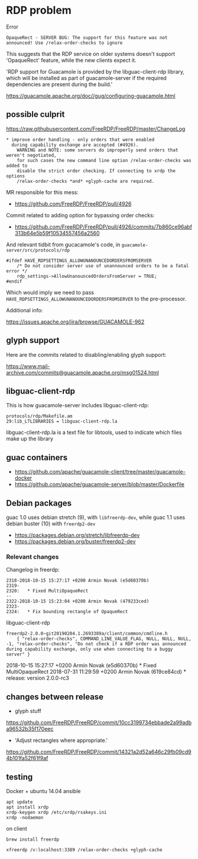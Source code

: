# RDP problem

Error 
```
OpaqueRect - SERVER BUG: The support for this feature was not announced! Use /relax-order-checks to ignore
```

This suggests that the RDP service on older systems doesn't support 'OpaqueRect' feature, while the new clients expect it.


'RDP support for Guacamole is provided by the libguac-client-rdp library, which will be installed as part of guacamole-server if the required dependencies are present during the build.'

https://guacamole.apache.org/doc//gug/configuring-guacamole.html

## possible culprit

https://raw.githubusercontent.com/FreeRDP/FreeRDP/master/ChangeLog

```
* improve order handling - only orders that were enabled
  during capability exchange are accepted (#4926).
	WARNING and NOTE: some servers do improperly send orders that weren't negotiated,
	for such cases the new command line option /relax-order-checks was added to
	disable the strict order checking. If connecting to xrdp the options
	/relax-order-checks *and* +glyph-cache are required.
```
MR responsible for this mess:

* https://github.com/FreeRDP/FreeRDP/pull/4926

Commit related to adding option for bypassing order checks:

* https://github.com/FreeRDP/FreeRDP/pull/4926/commits/7b860ce96abf313b64e5b59f10534557456a2560

And relevant tidbit from gucacamole's code, in `guacamole-server/src/protocols/rdp`

```
#ifdef HAVE_RDPSETTINGS_ALLOWUNANOUNCEDORDERSFROMSERVER
    /* Do not consider server use of unannounced orders to be a fatal error */
    rdp_settings->AllowUnanouncedOrdersFromServer = TRUE;
#endif
```

Which would imply we need to pass `HAVE_RDPSETTINGS_ALLOWUNANOUNCEDORDERSFROMSERVER` to the pre-processor.


Additional info: 

https://issues.apache.org/jira/browse/GUACAMOLE-962


## glyph support

Here are the commits related to disabling/enabling glyph support:

https://www.mail-archive.com/commits@guacamole.apache.org/msg01524.html


## libguac-client-rdp

This is how guacamole-server includes libguac-client-rdp:
```
protocols/rdp/Makefile.am
29:lib_LTLIBRARIES = libguac-client-rdp.la
```

libguac-client-rdp.la is a text file for libtools, used to indicate which files make up the library




## guac containers

* https://github.com/apache/guacamole-client/tree/master/guacamole-docker
* https://github.com/apache/guacamole-server/blob/master/Dockerfile


## Debian packages

guac 1.0 uses debian stretch (9), with `libfreerdp-dev`, while guac 1.1 uses debian buster (10) with `freerdp2-dev`

* https://packages.debian.org/stretch/libfreerdp-dev
* https://packages.debian.org/buster/freerdp2-dev

### Relevant changes

Changelog in freerdp:

```
2318-2018-10-15 15:27:17 +0200 Armin Novak (e5d60370b)
2319-
2320:	* Fixed MultiOpaqueRect
--
2322-2018-10-15 15:23:04 +0200 Armin Novak (479233ced)
2323-
2324:	* Fix bounding rectangle of OpaqueRect
```

libguac-client-rdp

```
freerdp2-2.0.0~git20190204.1.2693389a/client/common/cmdline.h
    { "relax-order-checks", COMMAND_LINE_VALUE_FLAG, NULL, NULL, NULL, -1, "relax-order-checks", "Do not check if a RDP order was announced during capability exchange, only use when connecting to a buggy server" }
```



2018-10-15 15:27:17 +0200 Armin Novak (e5d60370b)
        * Fixed MultiOpaqueRect
2018-07-31 11:29:59 +0200 Armin Novak (619ce84cd)
        * release: version 2.0.0-rc3


## changes between release


* glyph stuff

https://github.com/FreeRDP/FreeRDP/commit/10cc3199734ebbade2a99adba96532b35f170eec

* 'Adjust rectangles where appropriate.'

https://github.com/FreeRDP/FreeRDP/commit/14321a2d52a646c29fb09cd94b101fa52f61f9af

## testing


Docker + ubuntu 14.04 ansible

```
apt update
apt install xrdp
xrdp-keygen xrdp /etc/xrdp/rsakeys.ini
xrdp -nodaemon
```

on client
```
brew install freerdp
```

```
xfreerdp /v:localhost:3389 /relax-order-checks +glyph-cache
```
